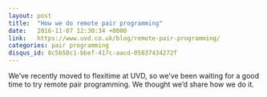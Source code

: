 ```yaml
---
layout: post
title:  "How we do remote pair programming"
date:   2016-11-07 12:30:34 +0000
link:   https://www.uvd.co.uk/blog/remote-pair-programming/
categories: pair programming
disqus_id: 8c5b58c1-bbef-417c-aacd-05837434272f
---
```


We’ve recently moved to flexitime at UVD, so we’ve been waiting for a good time to try remote pair programming. We thought we’d share how we do it.
